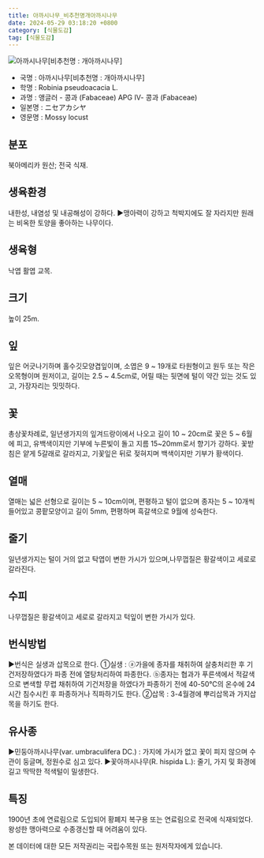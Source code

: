 ```yaml
---
title: 아까시나무_비추천명개아까시나무
date: 2024-05-29 03:18:20 +0800
category: [식물도감]
tag: [식물도감]
---
```




![아까시나무[비추천명 : 개아까시나무]](/fileUpload/plants/basic/Leguminosae/Robinia/1959/1_th2.JPG)
- 국명 : 아까시나무[비추천명 : 개아까시나무]
- 학명 : Robinia pseudoacacia L.
- 과명 : 앵글러 - 콩과 (Fabaceae) APG Ⅳ- 콩과 (Fabaceae)
- 일본명 : ニセアカシヤ
- 영문명 : Mossy locust


## 분포
북아메리카 원산; 전국 식재.
## 생육환경
내한성, 내염성 및 내공해성이 강하다.▶맹아력이 강하고 척박지에도 잘 자라지만 원래는 비옥한 토양을 좋아하는 나무이다.
## 생육형
낙엽 활엽 교목.
## 크기
높이 25m.
## 잎
잎은 어긋나기하며 홀수깃모양겹잎이며, 소엽은 9 ~ 19개로 타원형이고 원두 또는 작은 오목형이며 원저이고, 길이는 2.5 ~ 4.5cm로, 어릴 때는 뒷면에 털이 약간 있는 것도 있고, 가장자리는 밋밋하다.
## 꽃
총상꽃차례로, 일년생가지의 잎겨드랑이에서 나오고 길이 10 ~ 20cm로 꽃은 5 ~ 6월에 피고, 유백색이지만 기부에 누른빛이 돌고 지름 15~20mm로서 향기가 강하다. 꽃받침은 얕게 5갈래로 갈라지고, 기꽃잎은 뒤로 젖혀지며 백색이지만 기부가 황색이다.
## 열매
열매는 넓은 선형으로 길이는 5 ~ 10cm이며, 편평하고 털이 없으며 종자는 5 ~ 10개씩 들어있고 콩팥모양이고 길이 5mm, 편평하며 흑갈색으로 9월에 성숙한다.
## 줄기
일년생가지는 털이 거의 없고 탁엽이 변한 가시가 있으며,나무껍질은 황갈색이고 세로로 갈라진다.
## 수피
나무껍질은 황갈색이고 세로로 갈라지고 턱잎이 변한 가시가 있다.
## 번식방법
▶번식은 실생과 삽목으로 한다. ①실생 : ⓐ가을에 종자를 채취하여 살충처리한 후 기건저장하였다가 파종 전에 열탕처리하여 파종한다. ⓑ종자는 협과가 푸른색에서 적갈색으로 변색할 무렵 채취하여 기건저장을 하였다가 파종하기 전에 40-50℃의 온수에 24시간 침수시킨 후 파종하거나 직파하기도 한다. ②삽목 : 3-4월경에 뿌리삽목과 가지삽목을 하기도 한다.
## 유사종
▶민둥아까시나무(var. umbraculifera DC.) : 가지에 가시가 없고 꽃이 피지 않으며 수관이 둥글며, 정원수로 심고 있다.▶꽃아까시나무(R. hispida L.): 줄기, 가지 및 화경에 길고 딱딱한 적색털이 밀생한다.
## 특징
1900년 초에 연료림으로 도입되어 황폐지 복구용 또는 연료림으로 전국에 식재되었다. 왕성한 맹아력으로 수종갱신할 때 어려움이 있다.






본 데이터에 대한 모든 저작권리는 국립수목원 또는 원저작자에게 있습니다.
